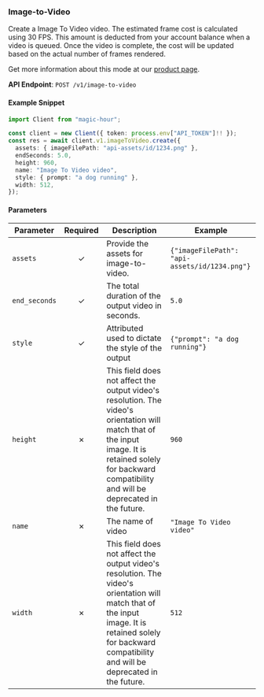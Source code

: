 
### Image-to-Video <a name="create"></a>

Create a Image To Video video. The estimated frame cost is calculated using 30 FPS. This amount is deducted from your account balance when a video is queued. Once the video is complete, the cost will be updated based on the actual number of frames rendered.
  
Get more information about this mode at our [product page](/products/image-to-video).
  

**API Endpoint**: `POST /v1/image-to-video`

#### Example Snippet

```typescript
import Client from "magic-hour";

const client = new Client({ token: process.env["API_TOKEN"]!! });
const res = await client.v1.imageToVideo.create({
  assets: { imageFilePath: "api-assets/id/1234.png" },
  endSeconds: 5.0,
  height: 960,
  name: "Image To Video video",
  style: { prompt: "a dog running" },
  width: 512,
});

```

#### Parameters

| Parameter | Required | Description | Example |
|-----------|:--------:|-------------|--------|
| `assets` | ✓ | Provide the assets for image-to-video. | `{"imageFilePath": "api-assets/id/1234.png"}` |
| `end_seconds` | ✓ | The total duration of the output video in seconds. | `5.0` |
| `style` | ✓ | Attributed used to dictate the style of the output | `{"prompt": "a dog running"}` |
| `height` | ✗ | This field does not affect the output video's resolution. The video's orientation will match that of the input image.  It is retained solely for backward compatibility and will be deprecated in the future. | `960` |
| `name` | ✗ | The name of video | `"Image To Video video"` |
| `width` | ✗ | This field does not affect the output video's resolution. The video's orientation will match that of the input image.  It is retained solely for backward compatibility and will be deprecated in the future. | `512` |
